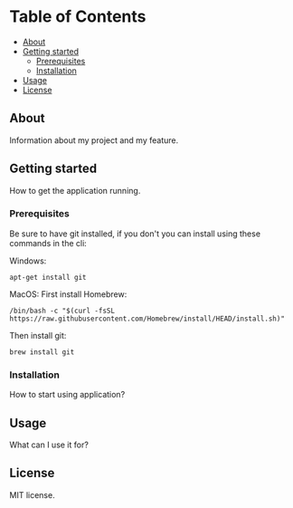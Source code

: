 # Table of Contents
- [About](#about)
- [Getting started](#getting-started)
  * [Prerequisites](#prerequisites)
  * [Installation](#installation)
- [Usage](#usage)
- [License](#license)

## About
Information about my project and my feature.

## Getting started
How to get the application running.

### Prerequisites
Be sure to have git installed, if you don't you can install using these commands in the cli:

Windows:

``` 
apt-get install git
```

MacOS:
First install Homebrew:
```
/bin/bash -c "$(curl -fsSL https://raw.githubusercontent.com/Homebrew/install/HEAD/install.sh)"
```
Then install git:
```
brew install git
```


### Installation 
How to start using application?

## Usage
What can I use it for?

## License
MIT license.

